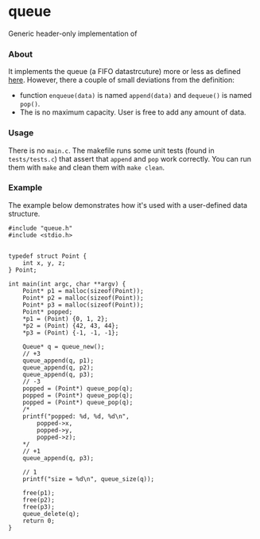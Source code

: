 # queue
Generic header-only implementation of 
### About

It implements the queue (a FIFO datastrcuture) more or less as defined [here](https://isaaccomputerscience.org/concepts/dsa_datastruct_queue?examBoard=all&stage=all). However, there a couple of small deviations from the definition:
* function `enqueue(data)` is named `append(data)` and `dequeue()` is named `pop()`.
* The is no maximum capacity. User is free to add any amount of data.

### Usage
There is no `main.c`. The makefile runs some unit tests (found in `tests/tests.c`) that assert that `append` and `pop` work correctly. You can run them with `make` and clean them with `make clean`.

### Example

The example below demonstrates how it's used with a user-defined data structure.

```
#include "queue.h"
#include <stdio.h>


typedef struct Point {
    int x, y, z;
} Point;

int main(int argc, char **argv) {
    Point* p1 = malloc(sizeof(Point));
    Point* p2 = malloc(sizeof(Point));
    Point* p3 = malloc(sizeof(Point));
    Point* popped;
    *p1 = (Point) {0, 1, 2};
    *p2 = (Point) {42, 43, 44};
    *p3 = (Point) {-1, -1, -1};

    Queue* q = queue_new();
    // +3
    queue_append(q, p1);
    queue_append(q, p2);
    queue_append(q, p3);
    // -3
    popped = (Point*) queue_pop(q);
    popped = (Point*) queue_pop(q);
    popped = (Point*) queue_pop(q);
    /*
    printf("popped: %d, %d, %d\n",
        popped->x,
        popped->y,
        popped->z);
    */
    // +1
    queue_append(q, p3);

    // 1
    printf("size = %d\n", queue_size(q));

    free(p1);
    free(p2);
    free(p3);
    queue_delete(q);
    return 0;
}

```
